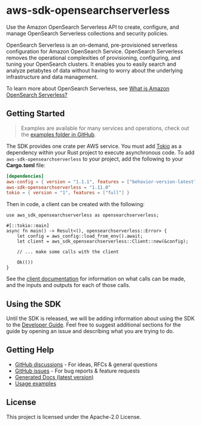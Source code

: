 # aws-sdk-opensearchserverless

Use the Amazon OpenSearch Serverless API to create, configure, and manage OpenSearch Serverless collections and security policies.

OpenSearch Serverless is an on-demand, pre-provisioned serverless configuration for Amazon OpenSearch Service. OpenSearch Serverless removes the operational complexities of provisioning, configuring, and tuning your OpenSearch clusters. It enables you to easily search and analyze petabytes of data without having to worry about the underlying infrastructure and data management.

To learn more about OpenSearch Serverless, see [What is Amazon OpenSearch Serverless?](https://docs.aws.amazon.com/opensearch-service/latest/developerguide/serverless-overview.html)

## Getting Started

> Examples are available for many services and operations, check out the
> [examples folder in GitHub](https://github.com/awslabs/aws-sdk-rust/tree/main/examples).

The SDK provides one crate per AWS service. You must add [Tokio](https://crates.io/crates/tokio)
as a dependency within your Rust project to execute asynchronous code. To add `aws-sdk-opensearchserverless` to
your project, add the following to your **Cargo.toml** file:

```toml
[dependencies]
aws-config = { version = "1.1.1", features = ["behavior-version-latest"] }
aws-sdk-opensearchserverless = "1.11.0"
tokio = { version = "1", features = ["full"] }
```

Then in code, a client can be created with the following:

```rust,no_run
use aws_sdk_opensearchserverless as opensearchserverless;

#[::tokio::main]
async fn main() -> Result<(), opensearchserverless::Error> {
    let config = aws_config::load_from_env().await;
    let client = aws_sdk_opensearchserverless::Client::new(&config);

    // ... make some calls with the client

    Ok(())
}
```

See the [client documentation](https://docs.rs/aws-sdk-opensearchserverless/latest/aws_sdk_opensearchserverless/client/struct.Client.html)
for information on what calls can be made, and the inputs and outputs for each of those calls.

## Using the SDK

Until the SDK is released, we will be adding information about using the SDK to the
[Developer Guide](https://docs.aws.amazon.com/sdk-for-rust/latest/dg/welcome.html). Feel free to suggest
additional sections for the guide by opening an issue and describing what you are trying to do.

## Getting Help

* [GitHub discussions](https://github.com/awslabs/aws-sdk-rust/discussions) - For ideas, RFCs & general questions
* [GitHub issues](https://github.com/awslabs/aws-sdk-rust/issues/new/choose) - For bug reports & feature requests
* [Generated Docs (latest version)](https://awslabs.github.io/aws-sdk-rust/)
* [Usage examples](https://github.com/awslabs/aws-sdk-rust/tree/main/examples)

## License

This project is licensed under the Apache-2.0 License.

